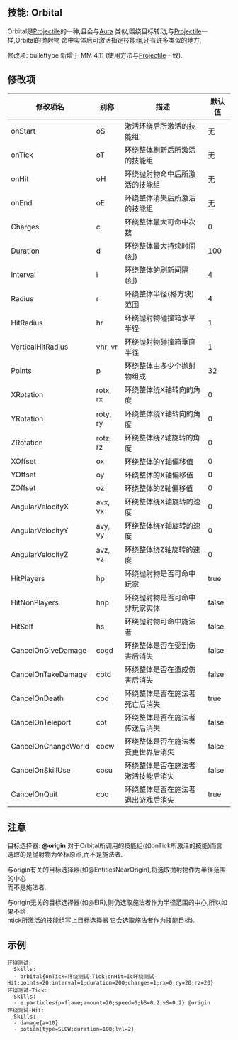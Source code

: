 技能: Orbital
--------------------------

Orbital是[Projectile](技能/列表/projectile)的一种,且会与[Aura](/技能/列表/aura)
类似,围绕目标转动,与[Projectile](技能/列表/projectile)一样,Orbital的抛射物
命中实体后可激活指定技能组,还有许多类似的地方,

修改项: bullettype 新增于 MM 4.11 (使用方法与[Projectile](技能/列表/Projectile)一致).

修改项
----------

| 修改项名 | 别称    | 描述                                                                                                    | 默认值 |
|-----------|------------|----------------------------------------------------------------------------------------------------------------|---------------|
| onStart             | oS       | 激活环绕后所激活的技能组 | 无          |
| onTick              | oT       | 环绕整体刷新后所激活的技能组 | 无          |
| onHit               | oH       | 环绕抛射物命中后所激活的技能组 | 无          |
| onEnd               | oE       | 环绕整体消失后所激活的技能组 | 无          |
| Charges             | c        | 环绕整体最大可命中次数 | 0 |
| Duration            | d        | 环绕整体最大持续时间(刻) | 100 |
| Interval            | i        | 环绕整体的刷新间隔(刻) | 4 |
| Radius              | r        | 环绕整体半径(格方块)范围 | 4 |
| HitRadius           | hr       | 环绕抛射物碰撞箱水平半径 | 1             |
| VerticalHitRadius   | vhr, vr  | 环绕抛射物碰撞箱垂直半径| 1             |
| Points              | p        | 环绕整体由多少个抛射物组成 | 32            |
| XRotation           | rotx, rx | 环绕整体绕X轴转向的角度 | 0             |
| YRotation           | roty, ry | 环绕整体绕Y轴转向的角度                                                                                                                                             | 0             |
| ZRotation           | rotz, rz | 环绕整体绕Z轴旋转的角度                                                                                                                                             | 0             |
| XOffset             | ox       | 环绕整体的Y轴偏移值                                                                                                                               | 0             |
| YOffset             | oy       | 环绕整体的X轴偏移值                                                                                                                               | 0             |
| ZOffset             | oz       | 环绕整体的Z轴偏移值                                                                                                                               | 0             |
| AngularVelocityX    | avx, vx  | 环绕整体绕X轴旋转的速度                                                                                                                       | 0             |
| AngularVelocityY    | avy, vy  | 环绕整体绕Y轴旋转的速度                                                                                                                        | 0             |
| AngularVelocityZ    | avz, vz  | 环绕整体绕Z轴旋转的速度                                                                                                                        | 0             |
| HitPlayers          | hp       | 环绕抛射物是否可命中玩家 | true          |
| HitNonPlayers       | hnp      | 环绕抛射物是否可命中非玩家实体 | false         |
| HitSelf             | hs       | 环绕抛射物可命中施法者 | false         |
| CancelOnGiveDamage  | cogd     | 环绕整体是否在受到伤害后消失 | false         |
| CancelOnTakeDamage  | cotd     | 环绕整体是否在造成伤害后消失 | false         |
| CancelOnDeath       | cod      | 环绕整体是否在施法者死亡后消失 | true          |
| CancelOnTeleport    | cot      | 环绕整体是否在施法者传送后消失 | false         |
| CancelOnChangeWorld | cocw     | 环绕整体是否在施法者变更世界后消失 | false         |
| CancelOnSkillUse    | cosu     | 环绕整体是否在施法者激活技能后消失 | false         |
| CancelOnQuit        | coq      | 环绕整体是否在施法者退出游戏后消失 | true          |

  

注意
-------------

目标选择器: **@origin** 对于Orbital所调用的技能组(如onTick所激活的技能)而言  
选取的是抛射物为坐标原点,而不是施法者.

与origin有关的目标选择器(如@EntitiesNearOrigin),将选取抛射物作为半径范围的中心  
而不是施法者.

与origin无关的目标选择器(如@EIR),则仍选取施法者作为半径范围的中心,所以如果不给  
ntick所激活的技能组写上目标选择器 它会选取施法者作为技能目标).

示例
--------

    环绕测试:
      Skills:
      - orbital{onTick=环绕测试-Tick;onHit=Ic环绕测试-Hit;points=20;interval=1;duration=200;charges=1;rx=0;ry=20;rz=20}
    环绕测试-Tick:
      Skills:
      - e:particles{p=flame;amount=20;speed=0;hS=0.2;vS=0.2} @origin
    环绕测试-Hit:
      Skills:
      - damage{a=10}
      - potion{type=SLOW;duration=100;lvl=2}